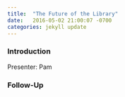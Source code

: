 ```yaml
---
title:  "The Future of the Library"
date:   2016-05-02 21:00:07 -0700
categories: jekyll update
---
```


### Introduction

Presenter: Pam

### Follow-Up

